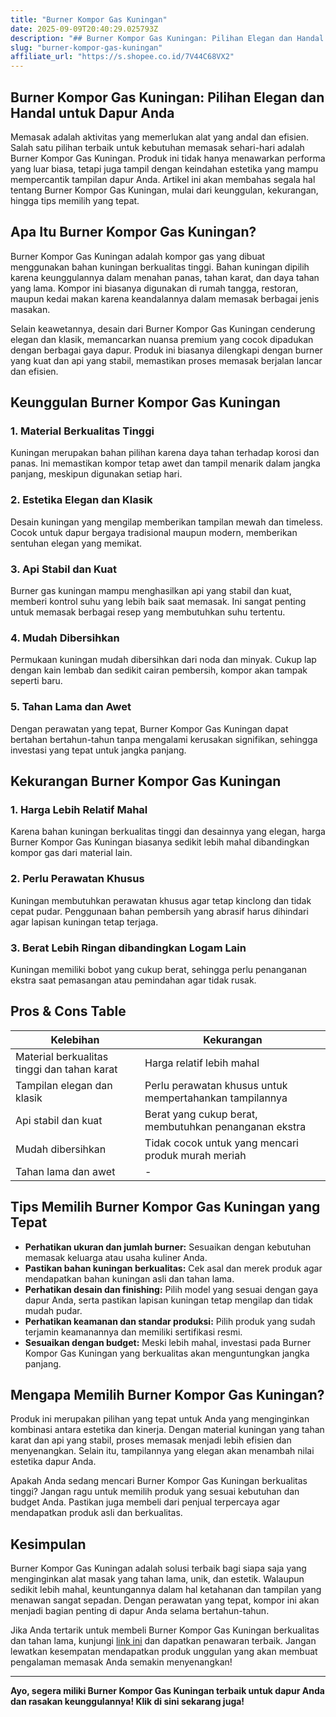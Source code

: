 ```yaml
---
title: "Burner Kompor Gas Kuningan"
date: 2025-09-09T20:40:29.025793Z
description: "## Burner Kompor Gas Kuningan: Pilihan Elegan dan Handal untuk Dapur Anda..."
slug: "burner-kompor-gas-kuningan"
affiliate_url: "https://s.shopee.co.id/7V44C68VX2"
---
```

## Burner Kompor Gas Kuningan: Pilihan Elegan dan Handal untuk Dapur Anda

Memasak adalah aktivitas yang memerlukan alat yang andal dan efisien. Salah satu pilihan terbaik untuk kebutuhan memasak sehari-hari adalah Burner Kompor Gas Kuningan. Produk ini tidak hanya menawarkan performa yang luar biasa, tetapi juga tampil dengan keindahan estetika yang mampu mempercantik tampilan dapur Anda. Artikel ini akan membahas segala hal tentang Burner Kompor Gas Kuningan, mulai dari keunggulan, kekurangan, hingga tips memilih yang tepat.

## Apa Itu Burner Kompor Gas Kuningan?

Burner Kompor Gas Kuningan adalah kompor gas yang dibuat menggunakan bahan kuningan berkualitas tinggi. Bahan kuningan dipilih karena keunggulannya dalam menahan panas, tahan karat, dan daya tahan yang lama. Kompor ini biasanya digunakan di rumah tangga, restoran, maupun kedai makan karena keandalannya dalam memasak berbagai jenis masakan.

Selain keawetannya, desain dari Burner Kompor Gas Kuningan cenderung elegan dan klasik, memancarkan nuansa premium yang cocok dipadukan dengan berbagai gaya dapur. Produk ini biasanya dilengkapi dengan burner yang kuat dan api yang stabil, memastikan proses memasak berjalan lancar dan efisien.

## Keunggulan Burner Kompor Gas Kuningan

### 1. Material Berkualitas Tinggi

Kuningan merupakan bahan pilihan karena daya tahan terhadap korosi dan panas. Ini memastikan kompor tetap awet dan tampil menarik dalam jangka panjang, meskipun digunakan setiap hari.

### 2. Estetika Elegan dan Klasik

Desain kuningan yang mengilap memberikan tampilan mewah dan timeless. Cocok untuk dapur bergaya tradisional maupun modern, memberikan sentuhan elegan yang memikat.

### 3. Api Stabil dan Kuat

Burner gas kuningan mampu menghasilkan api yang stabil dan kuat, memberi kontrol suhu yang lebih baik saat memasak. Ini sangat penting untuk memasak berbagai resep yang membutuhkan suhu tertentu.

### 4. Mudah Dibersihkan

Permukaan kuningan mudah dibersihkan dari noda dan minyak. Cukup lap dengan kain lembab dan sedikit cairan pembersih, kompor akan tampak seperti baru.

### 5. Tahan Lama dan Awet

Dengan perawatan yang tepat, Burner Kompor Gas Kuningan dapat bertahan bertahun-tahun tanpa mengalami kerusakan signifikan, sehingga investasi yang tepat untuk jangka panjang.

## Kekurangan Burner Kompor Gas Kuningan

### 1. Harga Lebih Relatif Mahal

Karena bahan kuningan berkualitas tinggi dan desainnya yang elegan, harga Burner Kompor Gas Kuningan biasanya sedikit lebih mahal dibandingkan kompor gas dari material lain.

### 2. Perlu Perawatan Khusus

Kuningan membutuhkan perawatan khusus agar tetap kinclong dan tidak cepat pudar. Penggunaan bahan pembersih yang abrasif harus dihindari agar lapisan kuningan tetap terjaga.

### 3. Berat Lebih Ringan dibandingkan Logam Lain

Kuningan memiliki bobot yang cukup berat, sehingga perlu penanganan ekstra saat pemasangan atau pemindahan agar tidak rusak.

## Pros & Cons Table

| Kelebihan | Kekurangan |
| --- | --- |
| Material berkualitas tinggi dan tahan karat | Harga relatif lebih mahal |
| Tampilan elegan dan klasik | Perlu perawatan khusus untuk mempertahankan tampilannya |
| Api stabil dan kuat | Berat yang cukup berat, membutuhkan penanganan ekstra |
| Mudah dibersihkan | Tidak cocok untuk yang mencari produk murah meriah |
| Tahan lama dan awet | - |

## Tips Memilih Burner Kompor Gas Kuningan yang Tepat

- **Perhatikan ukuran dan jumlah burner:** Sesuaikan dengan kebutuhan memasak keluarga atau usaha kuliner Anda.
- **Pastikan bahan kuningan berkualitas:** Cek asal dan merek produk agar mendapatkan bahan kuningan asli dan tahan lama.
- **Perhatikan desain dan finishing:** Pilih model yang sesuai dengan gaya dapur Anda, serta pastikan lapisan kuningan tetap mengilap dan tidak mudah pudar.
- **Perhatikan keamanan dan standar produksi:** Pilih produk yang sudah terjamin keamanannya dan memiliki sertifikasi resmi.
- **Sesuaikan dengan budget:** Meski lebih mahal, investasi pada Burner Kompor Gas Kuningan yang berkualitas akan menguntungkan jangka panjang.

## Mengapa Memilih Burner Kompor Gas Kuningan?

Produk ini merupakan pilihan yang tepat untuk Anda yang menginginkan kombinasi antara estetika dan kinerja. Dengan material kuningan yang tahan karat dan api yang stabil, proses memasak menjadi lebih efisien dan menyenangkan. Selain itu, tampilannya yang elegan akan menambah nilai estetika dapur Anda.

Apakah Anda sedang mencari Burner Kompor Gas Kuningan berkualitas tinggi? Jangan ragu untuk memilih produk yang sesuai kebutuhan dan budget Anda. Pastikan juga membeli dari penjual terpercaya agar mendapatkan produk asli dan berkualitas.

## Kesimpulan

Burner Kompor Gas Kuningan adalah solusi terbaik bagi siapa saja yang menginginkan alat masak yang tahan lama, unik, dan estetik. Walaupun sedikit lebih mahal, keuntungannya dalam hal ketahanan dan tampilan yang menawan sangat sepadan. Dengan perawatan yang tepat, kompor ini akan menjadi bagian penting di dapur Anda selama bertahun-tahun.

Jika Anda tertarik untuk membeli Burner Kompor Gas Kuningan berkualitas dan tahan lama, kunjungi [link ini](https://s.shopee.co.id/7V44C68VX2) dan dapatkan penawaran terbaik. Jangan lewatkan kesempatan mendapatkan produk unggulan yang akan membuat pengalaman memasak Anda semakin menyenangkan!

---

**Ayo, segera miliki Burner Kompor Gas Kuningan terbaik untuk dapur Anda dan rasakan keunggulannya! Klik di sini sekarang juga!**